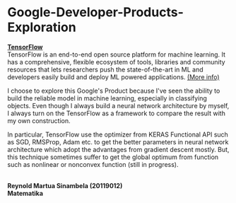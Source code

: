 # Google-Developer-Products-Exploration
[__TensorFlow__](https://www.tensorflow.org/)
<br>TensorFlow is an end-to-end open source platform for machine learning. It has a comprehensive, flexible ecosystem of tools, libraries and community resources that lets researchers push the state-of-the-art in ML and developers easily build and deploy ML powered applications. [(More info)](https://www.tensorflow.org/about)

I choose to explore this Google's Product because I've seen the ability to build the reliable model in machine learning, especially in classifying objects. Even though I always build a neural network architecture by myself, I always turn on the TensorFlow as a framework to compare the result with my own construction.

In particular, TensorFlow use the optimizer from KERAS Functional API such as SGD, RMSProp, Adam etc. to get the better parameters in neural network architecture which adopt the advantages from gradient descent mostly. But, this technique sometimes suffer to get the global optimum from function such as nonlinear or nonconvex function (still in progress).

<br>__Reynold Martua Sinambela (20119012)__
<br>__Matematika__
